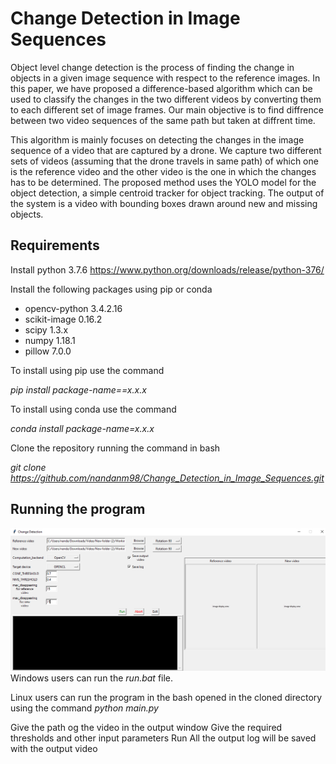 # Change Detection in Image Sequences

Object level change detection is the process of finding the change in objects in a given image sequence with respect to the reference images. In this paper, we have proposed a difference-based algorithm which can be used to classify the changes in the two different videos by converting them to each different set of image frames. Our main objective is to find diffrence between two video sequences of the same path but taken at diffrent time. 

This algorithm is mainly focuses on detecting the changes in the image sequence of a video that are captured by a drone. We capture two different sets of videos (assuming that the drone travels in same path) of which one is the reference video and the other video is the one in which the changes has to be determined. The proposed method uses the YOLO model for the object detection, a simple centroid tracker for object tracking. The output of the system is a video with bounding boxes drawn around new and missing objects.


## Requirements
Install python 3.7.6
https://www.python.org/downloads/release/python-376/

Install the following packages using pip or conda
- opencv-python 3.4.2.16
- scikit-image 0.16.2
- scipy 1.3.x
- numpy 1.18.1
- pillow 7.0.0

To install using pip use the command

*pip install package-name==x.x.x*

To install using conda use the command

*conda install package-name=x.x.x*

Clone the repository running the command in bash

*git clone https://github.com/nandanm98/Change_Detection_in_Image_Sequences.git*


## Running the program
![](/Screenshots/out1.png)
Windows users can run the *run.bat* file.

Linux users can run the program in the bash opened in the cloned directory using the command
*python main.py*

Give the path og the video in the output window
Give the required thresholds and other input parameters
Run 
All the output log will be saved with the output video
